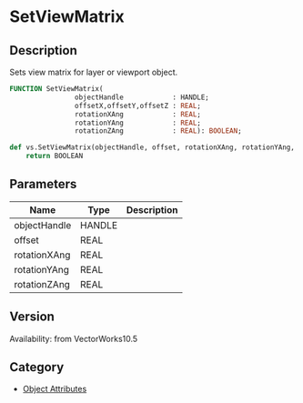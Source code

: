 # SetViewMatrix

## Description
Sets view matrix for layer or viewport object.

```pascal
FUNCTION SetViewMatrix(
				objectHandle            : HANDLE;
				offsetX,offsetY,offsetZ : REAL;
				rotationXAng            : REAL;
				rotationYAng            : REAL;
				rotationZAng            : REAL): BOOLEAN;
```

```python
def vs.SetViewMatrix(objectHandle, offset, rotationXAng, rotationYAng, rotationZAng):
    return BOOLEAN
```

## Parameters
|Name|Type|Description|
|---|---|---|
|objectHandle|HANDLE|   |
|offset|REAL|   |
|rotationXAng|REAL|   |
|rotationYAng|REAL|   |
|rotationZAng|REAL|   |

## Version
Availability: from VectorWorks10.5

## Category
* [Object Attributes](../Categories/Object%20Attributes.md)

